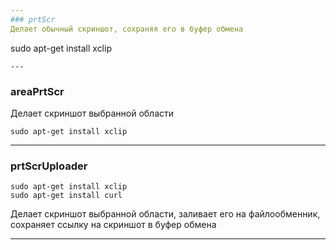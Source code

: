 ```yaml
---
### prtScr
Делает обычный скриншот, сохраняя его в буфер обмена
```
sudo apt-get install xclip
```
---
```

### areaPrtScr
Делает скриншот выбранной области
```
sudo apt-get install xclip
```
---
### prtScrUploader
```
sudo apt-get install xclip
sudo apt-get install curl
```
Делает скриншот выбранной области, заливает его на файлообменник, сохраняет ссылку на скриншот в буфер обмена

---